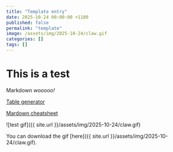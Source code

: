 ```yaml
---
title: "Template entry"
date: 2025-10-24 00:00:00 +1100
published: false
permalink: "template"
image: /assets/img/2025-10-24/claw.gif
categories: []
tags: []
---
```

# This is a test

Markdown _wooooo!_

[Table generator](https://www.tablesgenerator.com/markdown_tables)

[Mardown cheatsheet](https://www.codecademy.com/resources/docs/markdown/tables)

![test gif]({{ site.url }}/assets/img/2025-10-24/claw.gif)

You can download the gif [here]({{ site.url }}/assets/img/2025-10-24/claw.gif).

